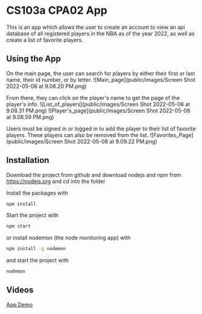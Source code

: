 # CS103a CPA02 App

This is an app which allows the user to create an account
to view an api database of all registered players in the NBA 
as of the year 2022, as well as create a list of favorite players.

## Using the App
On the main page, the user can search for players by either their first 
or last name, their id number, or by letter. 
![Main_page](public/images/Screen Shot 2022-05-08 at 9.08.20 PM.png)

From there, they can click on the player's name to get the page of the player's info.
![List_of_players](public/images/Screen Shot 2022-05-08 at 9.08.31 PM.png)
![Player's_page](public/images/Screen Shot 2022-05-08 at 9.08.59 PM.png)

Users must be signed in or logged in to add the player to their list of favorite players.
These players can also be removed from the list. 
![Favorites_Page](public/images/Screen Shot 2022-05-08 at 9.09.22 PM.png)

## Installation
Download the project from github and download nodejs and npm from https://nodejs.org
and cd into the folder

Install the packages with
``` bash
npm install
```
Start the project with
``` bash
npm start
```
or install nodemon (the node monitoring app) with
``` bash
npm install -g nodemon
```
and start the project with
``` bash
nodemon
```

## Videos

[App Demo](https://brandeis.zoom.us/rec/play/2ljZMKiTXKGHNmPKFrIRDZ8dFnIjhaSELPYBLKbeWEkWBs4WtMSINI8GgRx0c_Dv0PPdjLX__6rgZCYk.cDplmn7i0qic4VPr?autoplay=true&startTime=1652059143000)
